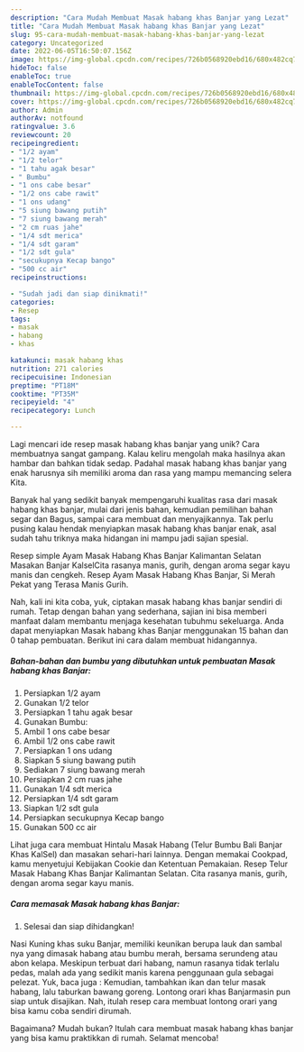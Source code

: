 ```yaml
---
description: "Cara Mudah Membuat Masak habang khas Banjar yang Lezat"
title: "Cara Mudah Membuat Masak habang khas Banjar yang Lezat"
slug: 95-cara-mudah-membuat-masak-habang-khas-banjar-yang-lezat
category: Uncategorized
date: 2022-06-05T16:50:07.156Z
image: https://img-global.cpcdn.com/recipes/726b0568920ebd16/680x482cq70/masak-habang-khas-banjar-foto-resep-utama.jpg
hideToc: false
enableToc: true
enableTocContent: false
thumbnail: https://img-global.cpcdn.com/recipes/726b0568920ebd16/680x482cq70/masak-habang-khas-banjar-foto-resep-utama.jpg
cover: https://img-global.cpcdn.com/recipes/726b0568920ebd16/680x482cq70/masak-habang-khas-banjar-foto-resep-utama.jpg
author: Admin
authorAv: notfound
ratingvalue: 3.6
reviewcount: 20
recipeingredient:
- "1/2 ayam"
- "1/2 telor"
- "1 tahu agak besar"
- " Bumbu"
- "1 ons cabe besar"
- "1/2 ons cabe rawit"
- "1 ons udang"
- "5 siung bawang putih"
- "7 siung bawang merah"
- "2 cm ruas jahe"
- "1/4 sdt merica"
- "1/4 sdt garam"
- "1/2 sdt gula"
- "secukupnya Kecap bango"
- "500 cc air"
recipeinstructions:

- "Sudah jadi dan siap dinikmati!"
categories:
- Resep
tags:
- masak
- habang
- khas

katakunci: masak habang khas 
nutrition: 271 calories
recipecuisine: Indonesian
preptime: "PT18M"
cooktime: "PT35M"
recipeyield: "4"
recipecategory: Lunch

---
```





Lagi mencari ide resep masak habang khas banjar yang unik? Cara membuatnya sangat gampang. Kalau keliru mengolah maka hasilnya akan hambar dan bahkan tidak sedap. Padahal masak habang khas banjar yang enak harusnya sih memiliki aroma dan rasa yang mampu memancing selera Kita.





Banyak hal yang sedikit banyak mempengaruhi kualitas rasa dari masak habang khas banjar, mulai dari jenis bahan, kemudian pemilihan bahan segar dan Bagus, sampai cara membuat dan menyajikannya. Tak perlu pusing kalau hendak menyiapkan masak habang khas banjar enak,      asal sudah tahu triknya maka hidangan ini mampu jadi sajian spesial.














Resep simple Ayam Masak Habang Khas Banjar Kalimantan Selatan Masakan Banjar KalselCita rasanya manis, gurih, dengan aroma segar kayu manis dan cengkeh. Resep Ayam Masak Habang Khas Banjar, Si Merah Pekat yang Terasa Manis Gurih.






Nah, kali ini kita coba, yuk, ciptakan masak habang khas banjar sendiri di rumah. Tetap dengan bahan yang sederhana, sajian ini bisa memberi manfaat dalam membantu menjaga kesehatan tubuhmu sekeluarga. Anda dapat menyiapkan Masak habang khas Banjar menggunakan 15 bahan dan 0 tahap pembuatan. Berikut ini cara dalam membuat hidangannya.

<!--inarticleads1-->

##### Bahan-bahan dan bumbu yang dibutuhkan untuk pembuatan Masak habang khas Banjar:

1. Persiapkan 1/2 ayam
1. Gunakan 1/2 telor
1. Persiapkan 1 tahu agak besar
1. Gunakan  Bumbu:
1. Ambil 1 ons cabe besar
1. Ambil 1/2 ons cabe rawit
1. Persiapkan 1 ons udang
1. Siapkan 5 siung bawang putih
1. Sediakan 7 siung bawang merah
1. Persiapkan 2 cm ruas jahe
1. Gunakan 1/4 sdt merica
1. Persiapkan 1/4 sdt garam
1. Siapkan 1/2 sdt gula
1. Persiapkan secukupnya Kecap bango
1. Gunakan 500 cc air


Lihat juga cara membuat Hintalu Masak Habang (Telur Bumbu Bali Banjar Khas KalSel) dan masakan sehari-hari lainnya. Dengan memakai Cookpad, kamu menyetujui Kebijakan Cookie dan Ketentuan Pemakaian. Resep Telur Masak Habang Khas Banjar Kalimantan Selatan. Cita rasanya manis, gurih, dengan aroma segar kayu manis. 

<!--inarticleads2-->

##### Cara memasak Masak habang khas Banjar:


1. Selesai dan siap dihidangkan!

Nasi Kuning khas suku Banjar, memiliki keunikan berupa lauk dan sambal nya yang dimasak habang­ atau bumbu merah, bersama serundeng atau abon kelapa. Meskipun terbuat dari habang, namun rasanya tidak terlalu pedas, malah ada yang sedikit manis karena penggunaan gula sebagai pelezat. Yuk, baca juga : Kemudian, tambahkan ikan dan telur masak habang, lalu taburkan bawang goreng. Lontong orari khas Banjarmasin pun siap untuk disajikan. Nah, itulah resep cara membuat lontong orari yang bisa kamu coba sendiri dirumah. 

Bagaimana? Mudah bukan? Itulah cara membuat masak habang khas banjar yang bisa kamu praktikkan di rumah. Selamat mencoba!
